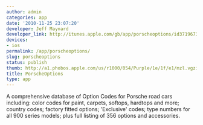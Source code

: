 ```yaml
---
author: admin
categories: app
date: '2010-11-25 23:07:20'
developer: Jeff Maynard
developer_link: http://itunes.apple.com/gb/app/porscheoptions/id371967386?mt=8
devices: 
- ios
permalink: /app/porscheoptions/
slug: porscheoptions
status: publish
thumb: http://a1.phobos.apple.com/us/r1000/054/Purple/1e/1f/e1/mzl.vgzicwmr.175x175-75.jpg
title: PorscheOptions
type: app
---
```


A comprehensive database of Option Codes for Porsche road cars including: color codes for paint, carpets, softops, hardtops and more; country codes; factory fitted options; 'Exclusive' codes; type numbers for all 900 series models; plus full listing of 356 options and accessories.